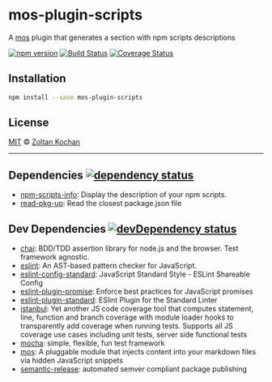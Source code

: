 # mos-plugin-scripts

A [mos](https://github.com/zkochan/mos) plugin that generates a section with npm scripts descriptions

<!--@shields('npm', 'travis', 'coveralls')-->
[![npm version](https://img.shields.io/npm/v/mos-plugin-scripts.svg)](https://www.npmjs.com/package/mos-plugin-scripts) [![Build Status](https://img.shields.io/travis/zkochan/mos-plugin-scripts/master.svg)](https://travis-ci.org/zkochan/mos-plugin-scripts) [![Coverage Status](https://img.shields.io/coveralls/zkochan/mos-plugin-scripts/master.svg)](https://coveralls.io/r/zkochan/mos-plugin-scripts?branch=master)
<!--/@-->

## Installation

```sh
npm install --save mos-plugin-scripts
```

## License

[MIT](./LICENSE) © [Zoltan Kochan](http://kochan.io)

* * *

<!--@dependencies({shield: true})-->
## <a name="dependencies">Dependencies</a> [![dependency status](https://img.shields.io/david/zkochan/mos-plugin-scripts/master.svg)](https://david-dm.org/zkochan/mos-plugin-scripts/master)

- [npm-scripts-info](https://github.com/srph/npm-scripts-info): Display the description of your npm scripts.
- [read-pkg-up](https://github.com/sindresorhus/read-pkg-up): Read the closest package.json file

<!--/@-->

<!--@devDependencies({shield: true})-->
## <a name="dev-dependencies">Dev Dependencies</a> [![devDependency status](https://img.shields.io/david/dev/zkochan/mos-plugin-scripts/master.svg)](https://david-dm.org/zkochan/mos-plugin-scripts/master#info=devDependencies)

- [chai](https://github.com/chaijs/chai): BDD/TDD assertion library for node.js and the browser. Test framework agnostic.
- [eslint](https://github.com/eslint/eslint): An AST-based pattern checker for JavaScript.
- [eslint-config-standard](https://github.com/feross/eslint-config-standard): JavaScript Standard Style - ESLint Shareable Config
- [eslint-plugin-promise](https://github.com/xjamundx/eslint-plugin-promise): Enforce best practices for JavaScript promises
- [eslint-plugin-standard](https://github.com/xjamundx/eslint-plugin-standard): ESlint Plugin for the Standard Linter
- [istanbul](https://github.com/gotwarlost/istanbul): Yet another JS code coverage tool that computes statement, line, function and branch coverage with module loader hooks to transparently add coverage when running tests. Supports all JS coverage use cases including unit tests, server side functional tests
- [mocha](https://github.com/mochajs/mocha): simple, flexible, fun test framework
- [mos](https://github.com/mosjs/mos): A pluggable module that injects content into your markdown files via hidden JavaScript snippets
- [semantic-release](https://github.com/semantic-release/semantic-release): automated semver compliant package publishing

<!--/@-->
